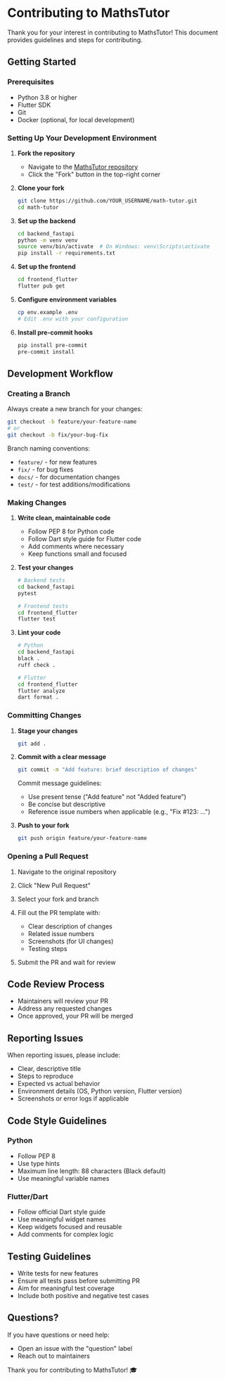 # Contributing to MathsTutor

Thank you for your interest in contributing to MathsTutor! This document provides guidelines and steps for contributing.

## Getting Started

### Prerequisites
- Python 3.8 or higher
- Flutter SDK
- Git
- Docker (optional, for local development)

### Setting Up Your Development Environment

1. **Fork the repository**
   - Navigate to the [MathsTutor repository](https://github.com/chirag1202/math-tutor)
   - Click the "Fork" button in the top-right corner

2. **Clone your fork**
   ```bash
   git clone https://github.com/YOUR_USERNAME/math-tutor.git
   cd math-tutor
   ```

3. **Set up the backend**
   ```bash
   cd backend_fastapi
   python -m venv venv
   source venv/bin/activate  # On Windows: venv\Scripts\activate
   pip install -r requirements.txt
   ```

4. **Set up the frontend**
   ```bash
   cd frontend_flutter
   flutter pub get
   ```

5. **Configure environment variables**
   ```bash
   cp env.example .env
   # Edit .env with your configuration
   ```

6. **Install pre-commit hooks**
   ```bash
   pip install pre-commit
   pre-commit install
   ```

## Development Workflow

### Creating a Branch

Always create a new branch for your changes:

```bash
git checkout -b feature/your-feature-name
# or
git checkout -b fix/your-bug-fix
```

Branch naming conventions:
- `feature/` - for new features
- `fix/` - for bug fixes
- `docs/` - for documentation changes
- `test/` - for test additions/modifications

### Making Changes

1. **Write clean, maintainable code**
   - Follow PEP 8 for Python code
   - Follow Dart style guide for Flutter code
   - Add comments where necessary
   - Keep functions small and focused

2. **Test your changes**
   ```bash
   # Backend tests
   cd backend_fastapi
   pytest
   
   # Frontend tests
   cd frontend_flutter
   flutter test
   ```

3. **Lint your code**
   ```bash
   # Python
   cd backend_fastapi
   black .
   ruff check .
   
   # Flutter
   cd frontend_flutter
   flutter analyze
   dart format .
   ```

### Committing Changes

1. **Stage your changes**
   ```bash
   git add .
   ```

2. **Commit with a clear message**
   ```bash
   git commit -m "Add feature: brief description of changes"
   ```

   Commit message guidelines:
   - Use present tense ("Add feature" not "Added feature")
   - Be concise but descriptive
   - Reference issue numbers when applicable (e.g., "Fix #123: ...")

3. **Push to your fork**
   ```bash
   git push origin feature/your-feature-name
   ```

### Opening a Pull Request

1. Navigate to the original repository
2. Click "New Pull Request"
3. Select your fork and branch
4. Fill out the PR template with:
   - Clear description of changes
   - Related issue numbers
   - Screenshots (for UI changes)
   - Testing steps

5. Submit the PR and wait for review

## Code Review Process

- Maintainers will review your PR
- Address any requested changes
- Once approved, your PR will be merged

## Reporting Issues

When reporting issues, please include:
- Clear, descriptive title
- Steps to reproduce
- Expected vs actual behavior
- Environment details (OS, Python version, Flutter version)
- Screenshots or error logs if applicable

## Code Style Guidelines

### Python
- Follow PEP 8
- Use type hints
- Maximum line length: 88 characters (Black default)
- Use meaningful variable names

### Flutter/Dart
- Follow official Dart style guide
- Use meaningful widget names
- Keep widgets focused and reusable
- Add comments for complex logic

## Testing Guidelines

- Write tests for new features
- Ensure all tests pass before submitting PR
- Aim for meaningful test coverage
- Include both positive and negative test cases

## Questions?

If you have questions or need help:
- Open an issue with the "question" label
- Reach out to maintainers

Thank you for contributing to MathsTutor! 🎓
